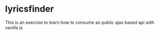 # lyricsfinder
This is an exercise to learn how to consume an public ajax based api with vanilla js
